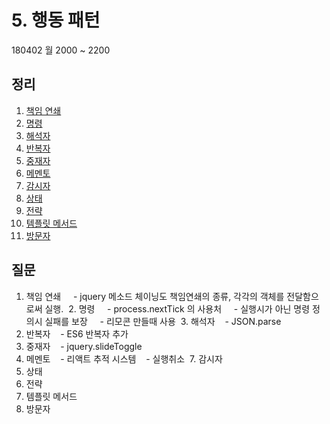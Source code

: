 # 5. 행동 패턴

180402 월 2000 ~ 2200

## 정리

  1. [책임 연쇄](README.md)
  1. [명령](README.md)
  1. [해석자](README.md)
  1. [반복자](README.md)
  1. [중재자](t1t1.md)
  1. [메멘토](t1t1.md)
  1. [감시자](README.md)
  1. [상태](README.md)
  1. [전략](README.md)
  1. [템플릿 메서드](README.md)
  1. [방문자](README.md)

## 질문
  1. 책임 연쇄
     - jquery 메소드 체이닝도 책임연쇄의 종류, 각각의 객체를 전달함으로써 실행.
  2. 명령
     - process.nextTick 의 사용처
     - 실행시가 아닌 명령 정의시 실패를 보장
     - 리모콘 만들때 사용
  3. 해석자
    - JSON.parse
  4. 반복자
    - ES6 반복자 추가
  5. 중재자
    - jquery.slideToggle  
  6. 메멘토
    - 리액트 추적 시스템
    - 실행취소
  7. 감시자
  8. 상태
  10. 전략
  11. 템플릿 메서드
  12. 방문자
